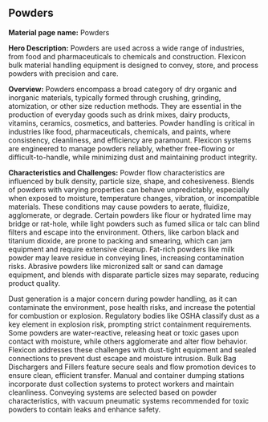 ## Powders

**Material page name:** Powders

**Hero Description:** Powders are used across a wide range of industries, from food and pharmaceuticals to chemicals and construction. Flexicon bulk material handling equipment is designed to convey, store, and process powders with precision and care.

**Overview:** Powders encompass a broad category of dry organic and inorganic materials, typically formed through crushing, grinding, atomization, or other size reduction methods. They are essential in the production of everyday goods such as drink mixes, dairy products, vitamins, ceramics, cosmetics, and batteries. Powder handling is critical in industries like food, pharmaceuticals, chemicals, and paints, where consistency, cleanliness, and efficiency are paramount. Flexicon systems are engineered to manage powders reliably, whether free-flowing or difficult-to-handle, while minimizing dust and maintaining product integrity.

**Characteristics and Challenges:** Powder flow characteristics are influenced by bulk density, particle size, shape, and cohesiveness. Blends of powders with varying properties can behave unpredictably, especially when exposed to moisture, temperature changes, vibration, or incompatible materials. These conditions may cause powders to aerate, fluidize, agglomerate, or degrade. Certain powders like flour or hydrated lime may bridge or rat-hole, while light powders such as fumed silica or talc can blind filters and escape into the environment. Others, like carbon black and titanium dioxide, are prone to packing and smearing, which can jam equipment and require extensive cleanup. Fat-rich powders like milk powder may leave residue in conveying lines, increasing contamination risks. Abrasive powders like micronized salt or sand can damage equipment, and blends with disparate particle sizes may separate, reducing product quality.

Dust generation is a major concern during powder handling, as it can contaminate the environment, pose health risks, and increase the potential for combustion or explosion. Regulatory bodies like OSHA classify dust as a key element in explosion risk, prompting strict containment requirements. Some powders are water-reactive, releasing heat or toxic gases upon contact with moisture, while others agglomerate and alter flow behavior. Flexicon addresses these challenges with dust-tight equipment and sealed connections to prevent dust escape and moisture intrusion. Bulk Bag Dischargers and Fillers feature secure seals and flow promotion devices to ensure clean, efficient transfer. Manual and container dumping stations incorporate dust collection systems to protect workers and maintain cleanliness. Conveying systems are selected based on powder characteristics, with vacuum pneumatic systems recommended for toxic powders to contain leaks and enhance safety.
